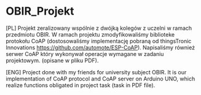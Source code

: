 # OBIR_Projekt

[PL]
Projekt zeralizowany wspólnie z dwójką kolegów z uczelni w ramach przedmiotu OBIR. W ramach projektu zmodyfikowaliśmy biblioteke protokołu CoAP (dostosowaliśmy implementację pobraną od thingsTronic Innovations https://github.com/automote/ESP-CoAP). Napisaliśmy również serwer CoAP który wykonywał operacje wymagane w zadaniu projektowym. (opisane w pliku PDF).

[ENG]
Project done with my friends for university subject OBIR. It is our implementation of CoAP protocol and CoAP server on Arduino UNO,
which realize functions obligated in project task (task in PDF file). 
